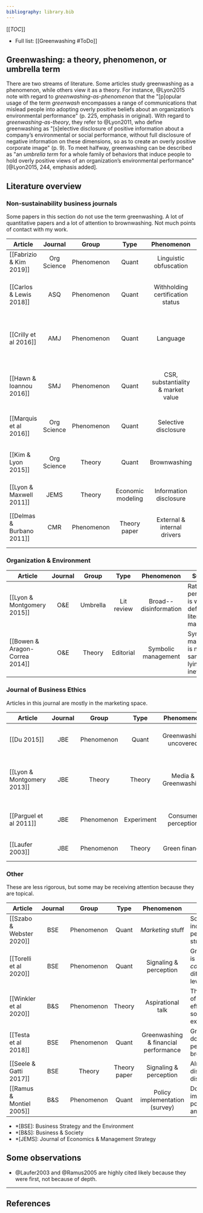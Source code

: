 ```yaml
---
bibliography: library.bib
---
```


[[_TOC_]]

* Full list: [[Greenwashing #ToDo]]

## Greenwashing: a theory, phenomenon, or umbrella term

There are two streams of literature. Some articles study greenwashing as a phenomenon, while others view it as a theory. For instance, @Lyon2015 note with regard to _greenwashing-as-phenomenon_ that the "[p]opular usage of the term _greenwash_ encompasses a range of communications that mislead people into adopting overly positive beliefs about an organization’s environmental performance" (p. 225, emphasis in original). With regard to _greenwashing-as-theory_, they refer to @Lyon2011, who define greenwashing as "[s]elective disclosure of positive information about a company’s environmental or social performance, without full disclosure of negative information on these dimensions, so as to create an overly positive corporate image" (p. 9). To meet halfway, greenwashing can be described as "an _umbrella term_ for a whole family of behaviors that induce people to hold overly positive views of an organization’s environmental performance" [@Lyon2015, 244, emphasis added]. 

## Literature overview

### Non-sustainability business journals

Some papers in this section do not use the term greenwashing. A lot of quantitative papers and a lot of attention to brownwashing. Not much points of contact with my work.

| Article                   | Journal       | Group             | Type              | Phenomenon                     |  Summary |
| ---------------           |:---:          |:---:              |:---:              |:------------:                  | ------------------------ |
| [[Fabrizio & Kim 2019]]   | Org Science   | Phenomenon        | Quant             | Linguistic obfuscation         | Companies hide bad news in complexity |
| [[Carlos & Lewis 2018]]   | ASQ           | Phenomenon        | Quant             | Withholding certification status |                    Companies withhold certification status to avoid hypocrisy. |                      
| [[Crilly et al 2016]]     | AMJ           | Phenomenon        | Quant             | Language                       |                  Greenwashers use different language, less precies language than implementors. |
| [[Hawn & Ioannou 2016]]   | SMJ           | Phenomenon        | Quant             | CSR, substantiality & market value |                    Both "internal" and "external" action neccessary for market value improvement. |
| [[Marquis et al 2016]]    | Org Science   | Phenomenon        | Quant             | Selective disclosure           |                  External pressure and symbolic compliance. |
| [[Kim & Lyon 2015]]       | Org Science   | Theory            | Quant             | Brownwashing                   |                  Motivations for false communication, including brownwashing. |
| [[Lyon & Maxwell 2011]]   | JEMS          | Theory            | Economic modeling | Information disclosure         |                   Greenwashing by _rational_ actors. |
| [[Delmas & Burbano 2011]] | CMR           | Phenomenon        | Theory paper      | External & internal drivers    |                       Causes of greenwashing at internal, org & individual level. |

### Organization & Environment

| Article                           | Journal | Group             | Type              | Phenomenon                     |  Summary |
| ---------------                   |:---:    |:---:              |:---:              |:------------:                  | ------------------------ |
| [[Lyon & Montgomery 2015]]        | O&E     | Umbrella          | Lit review        | Broad--disinformation          |                       Rational perspective is well-defined, but literature is manifold. |
| [[Bowen & Aragon-Correa 2014]]    | O&E     | Theory            | Editorial         | Symbolic management            |                  Symbolic management is not the same as lying, but ineffective! |

### Journal of Business Ethics

Articles in this journal are mostly in the marketing space.

| Article                       | Journal | Group             | Type              | Phenomenon                     |  Summary |
| ---------------               |:---:    |:---:              |:---:              |:------------:                  | ------------------------ |
| [[Du 2015]]                   | JBE     | Phenomenon        | Quant             | Greenwashing uncovered         |                          Markets react negatie to greenwashing ranking. |
| [[Lyon & Montgomery 2013]]    | JBE     | Theory            | Theory            | Media & Greenwashing           | Theorizing that new media will decrease incidences of greenwashing. |
| [[Parguel et al 2011]]        | JBE     | Phenomenon        | Experiment        | Consumer perception            |                          ESG ratings can influence consumer perception. |
| [[Laufer 2003]]               | JBE     | Phenomenon        | Theory            | Green finance                  |                       Greenwashing in _accounting_ literature. |

### Other

These are less rigorous, but some may be receiving attention because they are topical.

| Article                   | Journal | Group             | Type              | Phenomenon                     |  Summary |
| ---------------           |:---:    |:---:              |:---:              |:------------:                  | ------------------------ |
| [[Szabo & Webster 2020]]  | BSE     | Phenomenon        | Quant             | _Marketing_ stuff              |                      Some complex individual perception stuff. |
| [[Torelli et al 2020]]    | BSE     | Phenomenon        | Quant             | Signaling & perception         |                      Greenwashing is distinctive to _consumers_ at different levels. |
| [[Winkler et al 2020]]    | B&S     | Phenomenon        | Theory            | Aspirational talk              | The challenge of judging efforts to "talk" somethinginto existence. |
| [[Testa et al 2018]]      | BSE     | Phenomenon        | Quant             | Greenwashing & financial performance |        Greenwashing does not pay, penalty on brownwashing. |
| [[Seele & Gatti 2017]]    | BSE     | Theory            | Theory paper      | Signaling & perception         |                      Almost a discovery of discourse.|
| [[Ramus & Montiel 2005]]  | B&S     | Phenomenon        | Quant             | Policy implementation (survey) |                        Do companies implement the policies they announce? |

* *[BSE]: Business Strategy and the Environment
* *[B&S]: Business & Society
* *[JEMS]: Journal of Economics & Management Strategy

## Some observations

* @Laufer2003 and @Ramus2005 are highly cited likely because they were first, not because of depth.

---

## References